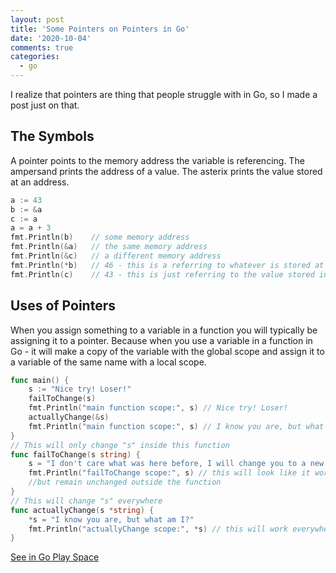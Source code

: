 ```yaml
---
layout: post
title: 'Some Pointers on Pointers in Go'
date: '2020-10-04'
comments: true
categories:
  - go
---
```


I realize that pointers are thing that people struggle with in Go, so I made a post just on that.

## The Symbols

A pointer points to the memory address the variable is referencing. 
The ampersand prints the address of a value. The asterix prints the value stored at an address.

```go
a := 43
b := &a
c := a
a = a + 3
fmt.Println(b)    // some memory address
fmt.Println(&a)   // the same memory address
fmt.Println(&c)   // a different memory address
fmt.Println(*b)   // 46 - this is a referring to whatever is stored at the memory address of "a"
fmt.Println(c)    // 43 - this is just referring to the value stored in "a" at the time of assignment
```

## Uses of Pointers

When you assign something to a variable in a function you will typically be assigning it to a pointer. Because when you use a variable in a function in Go - it will make a copy of the variable with the global scope and assign it to a variable of the same name with a local scope.

```go
func main() {
	s := "Nice try! Loser!"
	failToChange(s)
	fmt.Println("main function scope:", s) // Nice try! Loser!
	actuallyChange(&s)
	fmt.Println("main function scope:", s) // I know you are, but what am I?
}
// This will only change "s" inside this function
func failToChange(s string) {
	s = "I don't care what was here before, I will change you to a new string!"
    fmt.Println("failToChange scope:", s) // this will look like it works here 
    //but remain unchanged outside the function
}
// This will change "s" everywhere
func actuallyChange(s *string) {
	*s = "I know you are, but what am I?"
	fmt.Println("actuallyChange scope:", *s) // this will work everywhere s is referenced
}
```

[See in Go Play Space](https://goplay.space/#JLNj3qxxBfS)

